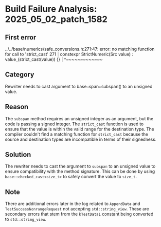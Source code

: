 # Build Failure Analysis: 2025_05_02_patch_1582

## First error

../../base/numerics/safe_conversions.h:271:47: error: no matching function for call to 'strict_cast'
  271 |   constexpr StrictNumeric(Src value) : value_(strict_cast<T>(value)) {}
      |                                               ^~~~~~~~~~~~~~

## Category
Rewriter needs to cast argument to base::span::subspan() to an unsigned value.

## Reason
The `subspan` method requires an unsigned integer as an argument, but the code is passing a signed integer. The `strict_cast` function is used to ensure that the value is within the valid range for the destination type. The compiler couldn't find a matching function for `strict_cast` because the source and destination types are incompatible in terms of their signedness.

## Solution
The rewriter needs to cast the argument to `subspan` to an unsigned value to ensure compatibility with the method signature. This can be done by using `base::checked_cast<size_t>` to safely convert the value to `size_t`.

## Note
There are additional errors later in the log related to `AppendData` and `TestSuccessNonrangeRequest` not accepting `std::string_view`. These are secondary errors that stem from the `kTestData1` constant being converted to `std::string_view`.
